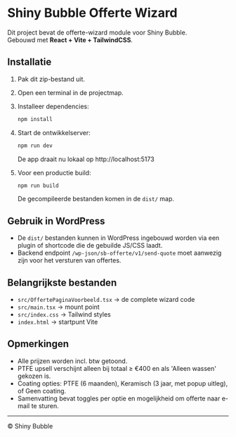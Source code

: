# Shiny Bubble Offerte Wizard

Dit project bevat de offerte-wizard module voor Shiny Bubble.  
Gebouwd met **React + Vite + TailwindCSS**.

## Installatie

1. Pak dit zip-bestand uit.
2. Open een terminal in de projectmap.
3. Installeer dependencies:
   ```bash
   npm install
   ```
4. Start de ontwikkelserver:
   ```bash
   npm run dev
   ```
   De app draait nu lokaal op http://localhost:5173

5. Voor een productie build:
   ```bash
   npm run build
   ```
   De gecompileerde bestanden komen in de `dist/` map.

## Gebruik in WordPress

- De `dist/` bestanden kunnen in WordPress ingebouwd worden via een plugin of shortcode die de gebuilde JS/CSS laadt.
- Backend endpoint `/wp-json/sb-offerte/v1/send-quote` moet aanwezig zijn voor het versturen van offertes.

## Belangrijkste bestanden

- `src/OffertePaginaVoorbeeld.tsx` → de complete wizard code
- `src/main.tsx` → mount point
- `src/index.css` → Tailwind styles
- `index.html` → startpunt Vite

## Opmerkingen

- Alle prijzen worden incl. btw getoond.
- PTFE upsell verschijnt alleen bij totaal ≥ €400 en als 'Alleen wassen' gekozen is.
- Coating opties: PTFE (6 maanden), Keramisch (3 jaar, met popup uitleg), of Geen coating.
- Samenvatting bevat toggles per optie en mogelijkheid om offerte naar e-mail te sturen.

---

© Shiny Bubble
